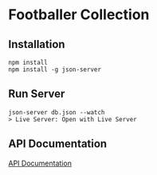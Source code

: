 # Footballer Collection

## Installation

```
npm install
npm install -g json-server
```

## Run Server

```
json-server db.json --watch
> Live Server: Open with Live Server
```

## API Documentation

[API Documentation](https://documenter.getpostman.com/view/13041800/2s93RUuX8R)
